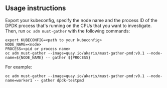 ## Usage instructions

Export your kubeconfig, specify the node name and the process ID of the DPDK process that's running on the CPUs that
you want to investigate. Then, run `oc adm must-gather` with the following commands:
~~~
export KUBECONFIG=<path to your kubeconfig>
NODE_NAME=<node>
PROCESS=<pid or process name>
oc adm must-gather --image=quay.io/akaris/must-gather-pmd:v0.1 --node-name=${NODE_NAME} -- gather ${PROCESS}
~~~

For example:
~~~
oc adm must-gather --image=quay.io/akaris/must-gather-pmd:v0.1 --node-name=worker1 -- gather dpdk-testpmd
~~~
